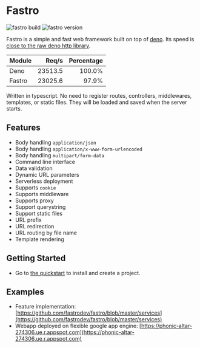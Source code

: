 # Fastro
![][build] ![][version]

Fastro is a simple and fast web framework built on top of [deno](https://deno.land). Its speed is [close to the raw deno http library](https://fastro.dev/docs/perfomance.html). 

|Module|Req/s|Percentage|
|--|--:|--:|
|Deno|23513.5|100.0%|
|Fastro|23025.6|97.9%|

Written in typescript. No need to register routes, controllers, middlewares, templates, or static files. They will be loaded and saved when the server starts. 

## Features
- Body handling `application/json`
- Body handling `application/x-www-form-urlencoded`
- Body handling `multipart/form-data`
- Command line interface
- Data validation
- Dynamic URL parameters
- Serverless deployment
- Supports `cookie`
- Supports middleware
- Supports proxy
- Support querystring
- Support static files
- URL prefix
- URL redirection
- URL routing by file name
- Template rendering

## Getting Started
- Go to [the quickstart](https://fastro.dev/docs/quickstart) to install and create a project.

## Examples
- Feature implementation: [https://github.com/fastrodev/fastro/blob/master/services](https://github.com/fastrodev/fastro/blob/master/services)
- Webapp deployed on flexible google app engine: [https://phonic-altar-274306.ue.r.appspot.com](https://phonic-altar-274306.ue.r.appspot.com)

[build]: https://github.com/fastrodev/fastro/workflows/ci/badge.svg?branch=master "fastro build"
[version]: https://img.shields.io/github/v/release/fastrojs/fastro?label=version "fastro version"
